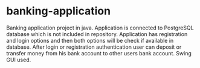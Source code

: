 # banking-application

Banking application project in java. Application is connected to PostgreSQL database which is not included in repository.
Application has registration and login options and then both options will be check if available in database.
After login or registration authentication user can deposit or transfer money from his bank account to other users bank account.
Swing GUI used.
